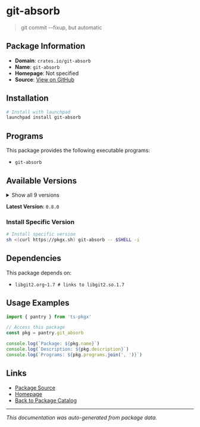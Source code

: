 # git-absorb

> git commit --fixup, but automatic

## Package Information

- **Domain**: `crates.io/git-absorb`
- **Name**: `git-absorb`
- **Homepage**: Not specified
- **Source**: [View on GitHub](https://github.com/pkgxdev/pantry/tree/main/projects/crates.io/git-absorb/package.yml)

## Installation

```bash
# Install with launchpad
launchpad install git-absorb
```

## Programs

This package provides the following executable programs:

- `git-absorb`

## Available Versions

<details>
<summary>Show all 9 versions</summary>

- `0.8.0`, `0.7.0`, `0.6.17`, `0.6.16`, `0.6.15`
- `0.6.13`, `0.6.12`, `0.6.11`, `0.6.10`

</details>

**Latest Version**: `0.8.0`

### Install Specific Version

```bash
# Install specific version
sh <(curl https://pkgx.sh) git-absorb -- $SHELL -i
```

## Dependencies

This package depends on:

- `libgit2.org~1.7 # links to libgit2.so.1.7`

## Usage Examples

```typescript
import { pantry } from 'ts-pkgx'

// Access this package
const pkg = pantry.git_absorb

console.log(`Package: ${pkg.name}`)
console.log(`Description: ${pkg.description}`)
console.log(`Programs: ${pkg.programs.join(', ')}`)
```

## Links

- [Package Source](https://github.com/pkgxdev/pantry/tree/main/projects/crates.io/git-absorb/package.yml)
- [Homepage](#)
- [Back to Package Catalog](../package-catalog.md)

---

*This documentation was auto-generated from package data.*
